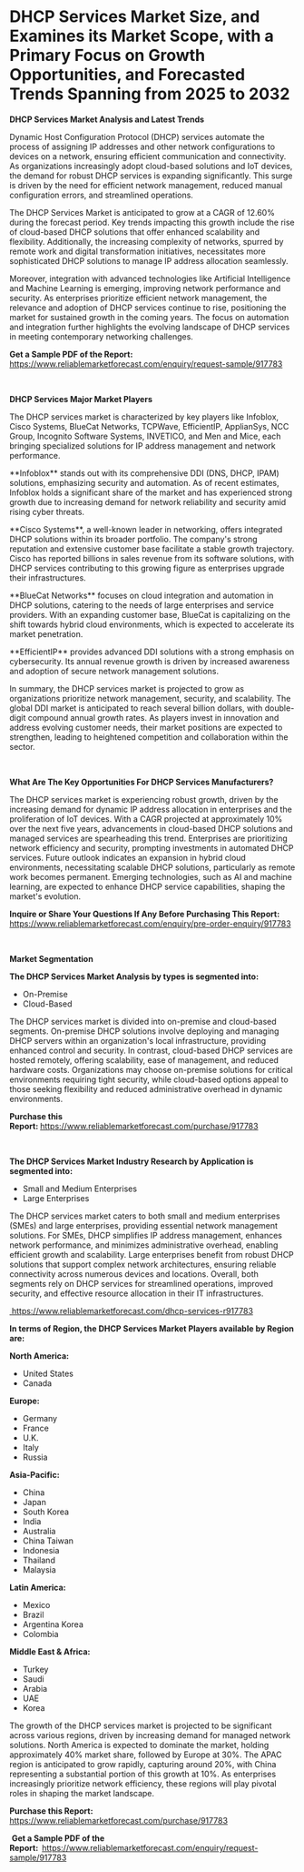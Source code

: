 <p><h1>DHCP Services Market Size, and Examines its Market Scope, with a Primary Focus on Growth Opportunities, and Forecasted Trends Spanning from 2025 to 2032</h1></p><p><strong>DHCP Services Market Analysis and Latest Trends</strong></p>
<p><p>Dynamic Host Configuration Protocol (DHCP) services automate the process of assigning IP addresses and other network configurations to devices on a network, ensuring efficient communication and connectivity. As organizations increasingly adopt cloud-based solutions and IoT devices, the demand for robust DHCP services is expanding significantly. This surge is driven by the need for efficient network management, reduced manual configuration errors, and streamlined operations.</p><p>The DHCP Services Market is anticipated to grow at a CAGR of 12.60% during the forecast period. Key trends impacting this growth include the rise of cloud-based DHCP solutions that offer enhanced scalability and flexibility. Additionally, the increasing complexity of networks, spurred by remote work and digital transformation initiatives, necessitates more sophisticated DHCP solutions to manage IP address allocation seamlessly. </p><p>Moreover, integration with advanced technologies like Artificial Intelligence and Machine Learning is emerging, improving network performance and security. As enterprises prioritize efficient network management, the relevance and adoption of DHCP services continue to rise, positioning the market for sustained growth in the coming years. The focus on automation and integration further highlights the evolving landscape of DHCP services in meeting contemporary networking challenges.</p></p>
<p><strong>Get a Sample PDF of the Report:&nbsp;</strong> <a href="https://www.reliablemarketforecast.com/enquiry/request-sample/917783?utm_campaign=3526&utm_medium=2&utm_source=Github&utm_content=ia&utm_term=16042025&utm_id=dhcp-services">https://www.reliablemarketforecast.com/enquiry/request-sample/917783</a></p>
<p>&nbsp;</p>
<p><strong>DHCP Services Major Market Players</strong></p>
<p><p>The DHCP services market is characterized by key players like Infoblox, Cisco Systems, BlueCat Networks, TCPWave, EfficientIP, ApplianSys, NCC Group, Incognito Software Systems, INVETICO, and Men and Mice, each bringing specialized solutions for IP address management and network performance.</p><p>**Infoblox** stands out with its comprehensive DDI (DNS, DHCP, IPAM) solutions, emphasizing security and automation. As of recent estimates, Infoblox holds a significant share of the market and has experienced strong growth due to increasing demand for network reliability and security amid rising cyber threats.</p><p>**Cisco Systems**, a well-known leader in networking, offers integrated DHCP solutions within its broader portfolio. The company's strong reputation and extensive customer base facilitate a stable growth trajectory. Cisco has reported billions in sales revenue from its software solutions, with DHCP services contributing to this growing figure as enterprises upgrade their infrastructures.</p><p>**BlueCat Networks** focuses on cloud integration and automation in DHCP solutions, catering to the needs of large enterprises and service providers. With an expanding customer base, BlueCat is capitalizing on the shift towards hybrid cloud environments, which is expected to accelerate its market penetration.</p><p>**EfficientIP** provides advanced DDI solutions with a strong emphasis on cybersecurity. Its annual revenue growth is driven by increased awareness and adoption of secure network management solutions. </p><p>In summary, the DHCP services market is projected to grow as organizations prioritize network management, security, and scalability. The global DDI market is anticipated to reach several billion dollars, with double-digit compound annual growth rates. As players invest in innovation and address evolving customer needs, their market positions are expected to strengthen, leading to heightened competition and collaboration within the sector.</p></p>
<p>&nbsp;</p>
<p><strong>What Are The Key Opportunities For DHCP Services Manufacturers?</strong></p>
<p><p>The DHCP services market is experiencing robust growth, driven by the increasing demand for dynamic IP address allocation in enterprises and the proliferation of IoT devices. With a CAGR projected at approximately 10% over the next five years, advancements in cloud-based DHCP solutions and managed services are spearheading this trend. Enterprises are prioritizing network efficiency and security, prompting investments in automated DHCP services. Future outlook indicates an expansion in hybrid cloud environments, necessitating scalable DHCP solutions, particularly as remote work becomes permanent. Emerging technologies, such as AI and machine learning, are expected to enhance DHCP service capabilities, shaping the market's evolution.</p></p>
<p><strong>Inquire or Share Your Questions If Any Before Purchasing This Report:</strong> <a href="https://www.reliablemarketforecast.com/enquiry/pre-order-enquiry/917783?utm_campaign=3526&utm_medium=2&utm_source=Github&utm_content=ia&utm_term=16042025&utm_id=dhcp-services">https://www.reliablemarketforecast.com/enquiry/pre-order-enquiry/917783</a></p>
<p>&nbsp;</p>
<p><strong>Market Segmentation</strong></p>
<p><strong>The DHCP Services Market Analysis by types is segmented into:</strong></p>
<p><ul><li>On-Premise</li><li>Cloud-Based</li></ul></p>
<p><p>The DHCP services market is divided into on-premise and cloud-based segments. On-premise DHCP solutions involve deploying and managing DHCP servers within an organization's local infrastructure, providing enhanced control and security. In contrast, cloud-based DHCP services are hosted remotely, offering scalability, ease of management, and reduced hardware costs. Organizations may choose on-premise solutions for critical environments requiring tight security, while cloud-based options appeal to those seeking flexibility and reduced administrative overhead in dynamic environments.</p></p>
<p><strong>Purchase this Report:&nbsp;</strong><a href="https://www.reliablemarketforecast.com/purchase/917783?utm_campaign=3526&utm_medium=2&utm_source=Github&utm_content=ia&utm_term=16042025&utm_id=dhcp-services">https://www.reliablemarketforecast.com/purchase/917783</a></p>
<p>&nbsp;</p>
<p><strong>The DHCP Services Market Industry Research by Application is segmented into:</strong></p>
<p><ul><li>Small and Medium Enterprises</li><li>Large Enterprises</li></ul></p>
<p><p>The DHCP services market caters to both small and medium enterprises (SMEs) and large enterprises, providing essential network management solutions. For SMEs, DHCP simplifies IP address management, enhances network performance, and minimizes administrative overhead, enabling efficient growth and scalability. Large enterprises benefit from robust DHCP solutions that support complex network architectures, ensuring reliable connectivity across numerous devices and locations. Overall, both segments rely on DHCP services for streamlined operations, improved security, and effective resource allocation in their IT infrastructures.</p></p>
<p><a href="https://www.reliablemarketforecast.com/dhcp-services-r917783?utm_campaign=3526&utm_medium=2&utm_source=Github&utm_content=ia&utm_term=16042025&utm_id=dhcp-services">&nbsp;https://www.reliablemarketforecast.com/dhcp-services-r917783</a></p>
<p><strong>In terms of Region, the DHCP Services Market Players available by Region are:</strong></p>
<p>
    <p> <strong> North America: </strong>
        <ul>
            <li>United States</li>
            <li>Canada</li>
        </ul>
        </p> 
    <p> <strong> Europe: </strong>
        <ul>
            <li>Germany</li>
            <li>France</li>
            <li>U.K.</li>
            <li>Italy</li>
            <li>Russia</li>
        </ul>
        </p> 
    <p> <strong> Asia-Pacific: </strong>
        <ul>
            <li>China</li>
            <li>Japan</li>
            <li>South Korea</li>
            <li>India</li>
            <li>Australia</li>
            <li>China Taiwan</li>
            <li>Indonesia</li>
            <li>Thailand</li>
            <li>Malaysia</li>
        </ul>
        </p> 
    <p> <strong> Latin America: </strong>
        <ul>
            <li>Mexico</li>
            <li>Brazil</li>
            <li>Argentina Korea</li>
            <li>Colombia</li>
        </ul>
        </p> 
    <p> <strong> Middle East & Africa: </strong>
        <ul>
            <li>Turkey</li>
            <li>Saudi</li>
            <li>Arabia</li>
            <li>UAE</li>
            <li>Korea</li>
        </ul>
    </p>
    </p>
<p><p>The growth of the DHCP services market is projected to be significant across various regions, driven by increasing demand for managed network solutions. North America is expected to dominate the market, holding approximately 40% market share, followed by Europe at 30%. The APAC region is anticipated to grow rapidly, capturing around 20%, with China representing a substantial portion of this growth at 10%. As enterprises increasingly prioritize network efficiency, these regions will play pivotal roles in shaping the market landscape.</p></p>
<p><strong>Purchase this Report: </strong><a href="https://www.reliablemarketforecast.com/purchase/917783?utm_campaign=3526&utm_medium=2&utm_source=Github&utm_content=ia&utm_term=16042025&utm_id=dhcp-services">https://www.reliablemarketforecast.com/purchase/917783</a></p>
<p>&nbsp;<strong>Get a Sample PDF of the Report:&nbsp;&nbsp;</strong><a href="https://www.reliablemarketforecast.com/enquiry/request-sample/917783?utm_campaign=3526&utm_medium=2&utm_source=Github&utm_content=ia&utm_term=16042025&utm_id=dhcp-services">https://www.reliablemarketforecast.com/enquiry/request-sample/917783</a></p>
<p><strong></strong></p>
<p><p></p><p></p><p></p></p>